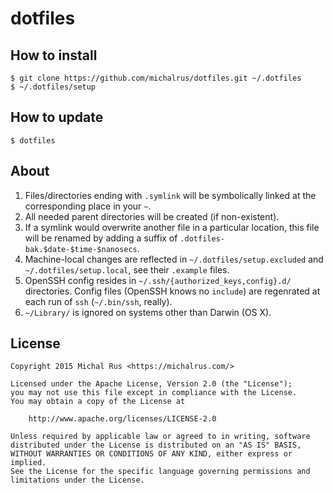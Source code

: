 # dotfiles

## How to install

```
$ git clone https://github.com/michalrus/dotfiles.git ~/.dotfiles
$ ~/.dotfiles/setup
```

## How to update

```
$ dotfiles
```

## About

1. Files/directories ending with `.symlink` will be symbolically linked at the corresponding place in your `~`.
1. All needed parent directories will be created (if non-existent).
1. If a symlink would overwrite another file in a particular location, this file will be renamed by adding a suffix of `.dotfiles-bak.$date-$time-$nanosecs`.
1. Machine-local changes are reflected in `~/.dotfiles/setup.excluded` and `~/.dotfiles/setup.local`, see their `.example` files.
1. OpenSSH config resides in `~/.ssh/{authorized_keys,config}.d/` directories. Config files (OpenSSH knows no `include`) are regenrated at each run of `ssh` (`~/.bin/ssh`, really).
1. `~/Library/` is ignored on systems other than Darwin (OS X).

## License

```
Copyright 2015 Michal Rus <https://michalrus.com/>

Licensed under the Apache License, Version 2.0 (the "License");
you may not use this file except in compliance with the License.
You may obtain a copy of the License at

    http://www.apache.org/licenses/LICENSE-2.0

Unless required by applicable law or agreed to in writing, software
distributed under the License is distributed on an "AS IS" BASIS,
WITHOUT WARRANTIES OR CONDITIONS OF ANY KIND, either express or implied.
See the License for the specific language governing permissions and
limitations under the License.
```
